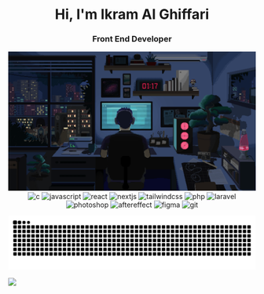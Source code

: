 <h1 align="center">Hi, I'm Ikram Al Ghiffari</h1>
<h3 align="center">Front End Developer</h3>

<div align="center">

[//]: # (  <img src="https://user-images.githubusercontent.com/22107794/139580686-887df369-edb8-4bc8-b607-4fbf6d7e4866.gif">)

<img src="image.gif">
  <img src="https://img.shields.io/badge/c-%2300599C.svg?style=for-the-badge&logo=c&logoColor=white" alt="c" />
<img src="https://img.shields.io/badge/javascript-%23323330.svg?style=for-the-badge&logo=javascript&logoColor=%23F7DF1E" alt="javascript" />
<img src="https://img.shields.io/badge/react-%2320232a.svg?style=for-the-badge&logo=react&logoColor=%2361DAFB" alt="react" />
<img src="https://img.shields.io/badge/next.js-%23000000.svg?style=for-the-badge&logo=next.js&logoColor=white" alt="nextjs" />
<img src="https://img.shields.io/badge/tailwindcss-%2338B2AC.svg?style=for-the-badge&logo=tailwind-css&logoColor=white" alt="tailwindcss" />
<img src="https://img.shields.io/badge/php-%23777BB4.svg?style=for-the-badge&logo=php&logoColor=white" alt="php" />
<img src="https://img.shields.io/badge/laravel-%23FF2D20.svg?style=for-the-badge&logo=laravel&logoColor=white" alt="laravel" />
<img src="https://img.shields.io/badge/adobe%20photoshop-%2331A8FF.svg?style=for-the-badge&logo=adobe%20photoshop&logoColor=white" alt="photoshop" />
<img src="https://img.shields.io/badge/Adobe%20After%20Effects-9999FF.svg?style=for-the-badge&logo=Adobe%20After%20Effects&logoColor=white" alt="aftereffect" />
<img src="https://img.shields.io/badge/figma-%23F24E1E.svg?style=for-the-badge&logo=figma&logoColor=white" alt="figma" />
<img src="https://img.shields.io/badge/git-%2320232a.svg?style=for-the-badge&logo=git&logoColor=white" alt="git" />



![snake gif](https://github.com/HasnyByte/ikram/blob/output/github-contribution-grid-snake-dark.svg)
</div>

<p>
  <img align="left" src="https://github-readme-stats.vercel.app/api/top-langs/?username=HasnyByte&theme=dark&hide_border=false&include_all_commits=false&count_private=false&layout=compact"/>
</p>

<!-- Proudly created with GPRM ( https://gprm.itsvg.in ) -->
